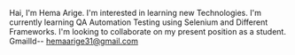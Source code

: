 Hai, I'm Hema Arige.
I'm interested in learning new Technologies.
I'm currently learning QA Automation Testing using Selenium and Different Frameworks.
I'm  looking to collaborate on my present position as a student.
GmailId-- hemaarige31@gmail.com


<!---
HemaArige/HemaArige is a ✨ special ✨ repository because its `README.md` (this file) appears on your GitHub profile.
You can click the Preview link to take a look at your changes.
--->
